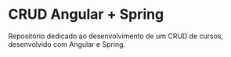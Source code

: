 # CRUD Angular + Spring

Repositório dedicado ao desenvolvimento de um CRUD de cursos, desenvolvido com Angular e Spring.